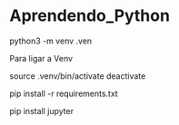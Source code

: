 # Aprendendo_Python
python3 -m venv .ven

Para ligar a Venv

source .venv/bin/activate
deactivate

pip install -r requirements.txt

pip install jupyter


